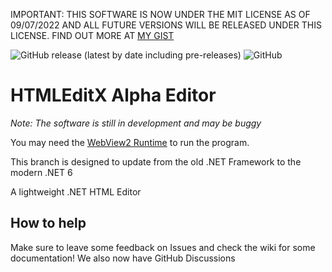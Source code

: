 IMPORTANT: THIS SOFTWARE IS NOW UNDER THE MIT LICENSE AS OF 09/07/2022 AND ALL FUTURE VERSIONS WILL BE RELEASED UNDER THIS LICENSE. FIND OUT MORE AT [MY GIST](https://gist.github.com/LandarXT/d60c1950861ff067274958fa65b2154a)

![GitHub release (latest by date including pre-releases)](https://img.shields.io/github/v/release/XTSoftware/HTMLEditX?include_prereleases) ![GitHub](https://img.shields.io/github/license/XTSoftware/HTMLEditX)
# HTMLEditX Alpha Editor

*Note: The software is still in development and may be buggy*

You may need the [WebView2 Runtime](https://go.microsoft.com/fwlink/p/?LinkId=2124703)  to run the program.

This branch is designed to update from the old .NET Framework to the modern .NET 6

A lightweight .NET HTML Editor 

## How to help
Make sure to leave some feedback on Issues and check the wiki for some documentation! We also now have GitHub Discussions
